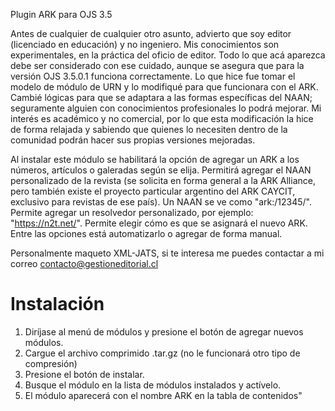 Plugin ARK para OJS 3.5 

Antes de cualquier de cualquier otro asunto, advierto que soy editor (licenciado en educación) y no ingeniero. Mis conocimientos son experimentales, en la práctica del oficio de editor. Todo lo que acá aparezca debe ser considerado con ese cuidado, aunque se asegura que para la versión OJS 3.5.0.1 funciona correctamente.
Lo que hice fue tomar el modelo de módulo de URN y lo modifiqué para que funcionara con el ARK. Cambié lógicas para que se adaptara a las formas específicas del NAAN; seguramente alguien con conocimientos profesionales lo podrá mejorar. Mi interés es académico y no comercial, por lo que esta modificación la hice de forma relajada y sabiendo que quienes lo necesiten dentro de la comunidad podrán hacer sus propias versiones mejoradas.

Al instalar este módulo se habilitará la opción de agregar un ARK a los números, artículos o galeradas según se elija. Permitirá agregar el NAAN personalizado de la revista (se solicita en forma general a la ARK Alliance, pero también existe el proyecto particular argentino del ARK CAYCIT, exclusivo para revistas de ese país). Un NAAN se ve como "ark:/12345/".
Permite agregar un resolvedor personalizado, por ejemplo: "https://n2t.net/".
Permite elegir cómo es que se asignará el nuevo ARK. Entre las opciones está automatizarlo o agregar de forma manual.

Personalmente maqueto XML-JATS, si te interesa me puedes contactar a mi correo contacto@gestioneditorial.cl

# Instalación

1. Diríjase al menú de módulos y presione el botón de agregar nuevos módulos.
2. Cargue el archivo comprimido .tar.gz (no le funcionará otro tipo de compresión)
3. Presione el botón de instalar.
4. Busque el módulo en la lista de módulos instalados y actívelo.
5. El módulo aparecerá con el nombre ARK en la tabla de contenidos"
